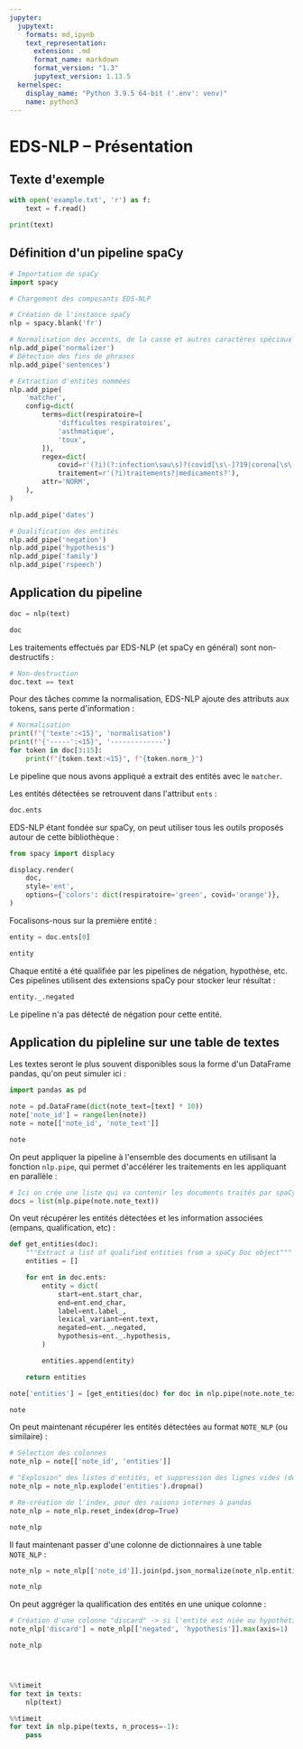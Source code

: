 ```yaml
---
jupyter:
  jupytext:
    formats: md,ipynb
    text_representation:
      extension: .md
      format_name: markdown
      format_version: "1.3"
      jupytext_version: 1.13.5
  kernelspec:
    display_name: "Python 3.9.5 64-bit ('.env': venv)"
    name: python3
---
```


<!-- #region slideshow={"slide_type": "slide"} -->

# EDS-NLP – Présentation

<!-- #endregion -->

## Texte d'exemple

```python
with open('example.txt', 'r') as f:
    text = f.read()
```

```python
print(text)
```

## Définition d'un pipeline spaCy

```python slideshow={"slide_type": "slide"}
# Importation de spaCy
import spacy
```

```python
# Chargement des composants EDS-NLP

```

```python
# Création de l'instance spaCy
nlp = spacy.blank('fr')

# Normalisation des accents, de la casse et autres caractères spéciaux
nlp.add_pipe('normalizer')
# Détection des fins de phrases
nlp.add_pipe('sentences')

# Extraction d'entités nommées
nlp.add_pipe(
    'matcher',
    config=dict(
        terms=dict(respiratoire=[
            'difficultes respiratoires',
            'asthmatique',
            'toux',
        ]),
        regex=dict(
            covid=r'(?i)(?:infection\sau\s)?(covid[\s\-]?19|corona[\s\-]?virus)',
            traitement=r'(?i)traitements?|medicaments?'),
        attr='NORM',
    ),
)

nlp.add_pipe('dates')

# Qualification des entités
nlp.add_pipe('negation')
nlp.add_pipe('hypothesis')
nlp.add_pipe('family')
nlp.add_pipe('rspeech')
```

## Application du pipeline

```python
doc = nlp(text)
```

```python
doc
```

Les traitements effectués par EDS-NLP (et spaCy en général) sont non-destructifs :

```python
# Non-destruction
doc.text == text
```

Pour des tâches comme la normalisation, EDS-NLP ajoute des attributs aux tokens, sans perte d'information :

```python
# Normalisation
print(f"{'texte':<15}", 'normalisation')
print(f"{'-----':<15}", '-------------')
for token in doc[3:15]:
    print(f"{token.text:<15}", f"{token.norm_}")
```

Le pipeline que nous avons appliqué a extrait des entités avec le `matcher`.

Les entités détectées se retrouvent dans l'attribut `ents` :

```python
doc.ents
```

EDS-NLP étant fondée sur spaCy, on peut utiliser tous les outils proposés autour de cette bibliothèque :

```python
from spacy import displacy
```

```python
displacy.render(
    doc,
    style='ent',
    options={'colors': dict(respiratoire='green', covid='orange')},
)
```

Focalisons-nous sur la première entité :

```python
entity = doc.ents[0]
```

```python
entity
```

Chaque entité a été qualifiée par les pipelines de négation, hypothèse, etc. Ces pipelines utilisent des extensions spaCy pour stocker leur résultat :

```python
entity._.negated
```

Le pipeline n'a pas détecté de négation pour cette entité.

## Application du pipleline sur une table de textes

Les textes seront le plus souvent disponibles sous la forme d'un DataFrame pandas, qu'on peut simuler ici :

```python
import pandas as pd
```

```python
note = pd.DataFrame(dict(note_text=[text] * 10))
note['note_id'] = range(len(note))
note = note[['note_id', 'note_text']]
```

```python
note
```

On peut appliquer la pipeline à l'ensemble des documents en utilisant la fonction `nlp.pipe`, qui permet d'accélérer les traitements en les appliquant en parallèle :

```python
# Ici on crée une liste qui va contenir les documents traités par spaCy
docs = list(nlp.pipe(note.note_text))
```

On veut récupérer les entités détectées et les information associées (empans, qualification, etc) :

```python
def get_entities(doc):
    """Extract a list of qualified entities from a spaCy Doc object"""
    entities = []

    for ent in doc.ents:
        entity = dict(
            start=ent.start_char,
            end=ent.end_char,
            label=ent.label_,
            lexical_variant=ent.text,
            negated=ent._.negated,
            hypothesis=ent._.hypothesis,
        )

        entities.append(entity)

    return entities
```

```python
note['entities'] = [get_entities(doc) for doc in nlp.pipe(note.note_text)]
```

```python
note
```

On peut maintenant récupérer les entités détectées au format `NOTE_NLP` (ou similaire) :

```python
# Sélection des colonnes
note_nlp = note[['note_id', 'entities']]

# "Explosion" des listes d'entités, et suppression des lignes vides (documents sans entité)
note_nlp = note_nlp.explode('entities').dropna()

# Re-création de l'index, pour des raisons internes à pandas
note_nlp = note_nlp.reset_index(drop=True)
```

```python
note_nlp
```

Il faut maintenant passer d'une colonne de dictionnaires à une table `NOTE_NLP` :

```python
note_nlp = note_nlp[['note_id']].join(pd.json_normalize(note_nlp.entities))
```

```python
note_nlp
```

On peut aggréger la qualification des entités en une unique colonne :

```python
# Création d'une colonne "discard" -> si l'entité est niée ou hypothétique, on la supprime des résultats
note_nlp['discard'] = note_nlp[['negated', 'hypothesis']].max(axis=1)
```

```python
note_nlp
```

```python

```

```python

```

```python

```

```python
%%timeit
for text in texts:
    nlp(text)
```

```python
%%timeit
for text in nlp.pipe(texts, n_process=-1):
    pass
```
